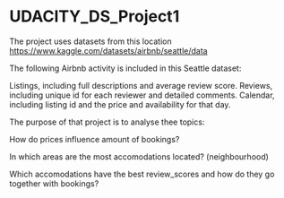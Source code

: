 # UDACITY_DS_Project1
The project uses datasets from this location https://www.kaggle.com/datasets/airbnb/seattle/data

The following Airbnb activity is included in this Seattle dataset:

Listings, including full descriptions and average review score. Reviews, including unique id for each reviewer and detailed comments. Calendar, including listing id and the price and availability for that day.

The purpose of that project is to analyse thee topics:

How do prices influence amount of bookings?

In which areas are the most accomodations located? (neighbourhood)

Which accomodations have the best review_scores and how do they go together with bookings?

